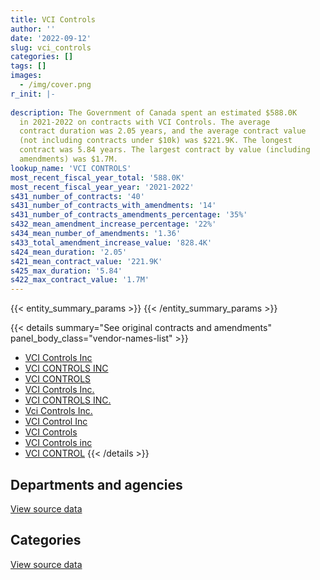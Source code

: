```yaml
---
title: VCI Controls
author: ''
date: '2022-09-12'
slug: vci_controls
categories: []
tags: []
images:
  - /img/cover.png
r_init: |-
  
description: The Government of Canada spent an estimated $588.0K
  in 2021-2022 on contracts with VCI Controls. The average
  contract duration was 2.05 years, and the average contract value
  (not including contracts under $10k) was $221.9K. The longest
  contract was 5.84 years. The largest contract by value (including
  amendments) was $1.7M.
lookup_name: 'VCI CONTROLS'
most_recent_fiscal_year_total: '588.0K'
most_recent_fiscal_year_year: '2021-2022'
s431_number_of_contracts: '40'
s431_number_of_contracts_with_amendments: '14'
s431_number_of_contracts_amendments_percentage: '35%'
s432_mean_amendment_increase_percentage: '22%'
s434_mean_number_of_amendments: '1.36'
s433_total_amendment_increase_value: '828.4K'
s424_mean_duration: '2.05'
s421_mean_contract_value: '221.9K'
s425_max_duration: '5.84'
s422_max_contract_value: '1.7M'
---
```


<script src="/rmarkdown-libs/htmlwidgets/htmlwidgets.js"></script>
<link href="/rmarkdown-libs/datatables-css/datatables-crosstalk.css" rel="stylesheet" />
<script src="/rmarkdown-libs/datatables-binding/datatables.js"></script>
<script src="/rmarkdown-libs/jquery/jquery-3.6.0.min.js"></script>
<link href="/rmarkdown-libs/dt-core-bootstrap/css/dataTables.bootstrap.min.css" rel="stylesheet" />
<link href="/rmarkdown-libs/dt-core-bootstrap/css/dataTables.bootstrap.extra.css" rel="stylesheet" />
<script src="/rmarkdown-libs/dt-core-bootstrap/js/jquery.dataTables.min.js"></script>
<script src="/rmarkdown-libs/dt-core-bootstrap/js/dataTables.bootstrap.min.js"></script>
<link href="/rmarkdown-libs/crosstalk/css/crosstalk.min.css" rel="stylesheet" />
<script src="/rmarkdown-libs/crosstalk/js/crosstalk.min.js"></script>
<script src="/rmarkdown-libs/htmlwidgets/htmlwidgets.js"></script>
<link href="/rmarkdown-libs/datatables-css/datatables-crosstalk.css" rel="stylesheet" />
<script src="/rmarkdown-libs/datatables-binding/datatables.js"></script>
<script src="/rmarkdown-libs/jquery/jquery-3.6.0.min.js"></script>
<link href="/rmarkdown-libs/dt-core-bootstrap/css/dataTables.bootstrap.min.css" rel="stylesheet" />
<link href="/rmarkdown-libs/dt-core-bootstrap/css/dataTables.bootstrap.extra.css" rel="stylesheet" />
<script src="/rmarkdown-libs/dt-core-bootstrap/js/jquery.dataTables.min.js"></script>
<script src="/rmarkdown-libs/dt-core-bootstrap/js/dataTables.bootstrap.min.js"></script>
<link href="/rmarkdown-libs/crosstalk/css/crosstalk.min.css" rel="stylesheet" />
<script src="/rmarkdown-libs/crosstalk/js/crosstalk.min.js"></script>

{{< entity_summary_params >}}
{{< /entity_summary_params >}}

{{< details summary="See original contracts and amendments" panel_body_class="vendor-names-list" >}}
- [VCI Controls Inc](https://search.open.canada.ca/en/ct/?sort=contract_value_f%20desc&page=1&search_text=%22VCI%20Controls%20Inc%22)
- [VCI CONTROLS INC](https://search.open.canada.ca/en/ct/?sort=contract_value_f%20desc&page=1&search_text=%22VCI%20CONTROLS%20INC%22)
- [VCI CONTROLS](https://search.open.canada.ca/en/ct/?sort=contract_value_f%20desc&page=1&search_text=%22VCI%20CONTROLS%22)
- [VCI Controls Inc.](https://search.open.canada.ca/en/ct/?sort=contract_value_f%20desc&page=1&search_text=%22VCI%20Controls%20Inc.%22)
- [VCI CONTROLS INC.](https://search.open.canada.ca/en/ct/?sort=contract_value_f%20desc&page=1&search_text=%22VCI%20CONTROLS%20INC.%22)
- [Vci Controls Inc.](https://search.open.canada.ca/en/ct/?sort=contract_value_f%20desc&page=1&search_text=%22Vci%20Controls%20Inc.%22)
- [VCI Control Inc](https://search.open.canada.ca/en/ct/?sort=contract_value_f%20desc&page=1&search_text=%22VCI%20Control%20Inc%22)
- [VCI Controls](https://search.open.canada.ca/en/ct/?sort=contract_value_f%20desc&page=1&search_text=%22VCI%20Controls%22)
- [VCI Controls inc](https://search.open.canada.ca/en/ct/?sort=contract_value_f%20desc&page=1&search_text=%22VCI%20Controls%20inc%22)
- [VCI CONTROL](https://search.open.canada.ca/en/ct/?sort=contract_value_f%20desc&page=1&search_text=%22VCI%20CONTROL%22)
{{< /details >}}

## Departments and agencies

<div id="htmlwidget-1" style="width:100%;height:auto;" class="datatables html-widget"></div>
<script type="application/json" data-for="htmlwidget-1">{"x":{"style":"bootstrap","filter":"none","vertical":false,"data":[["<a href=\"/departments/cfia-acia/\">Canadian Food Inspection Agency<\/a>","<a href=\"/departments/dnd-mdn/\">National Defence<\/a>","<a href=\"/departments/hc-sc/\">Health Canada<\/a>","<a href=\"/departments/nrc-cnrc/\">National Research Council Canada<\/a>","<a href=\"/departments/pwgsc-tpsgc/\">Public Services and Procurement Canada<\/a>"],[55222.9,1695678.73,19762.65,null,426968.19],[15953.28,615965.81,23793.19,6753.55,562375.43],[null,47789.96,38020.42,70429.85,460347.22],[null,null,23728.18,null,564279.07]],"container":"<table class=\"table table-striped table-hover row-border order-column display\">\n  <thead>\n    <tr>\n      <th>Department<\/th>\n      <th>2018-2019<\/th>\n      <th>2019-2020<\/th>\n      <th>2020-2021<\/th>\n      <th>2021-2022<\/th>\n    <\/tr>\n  <\/thead>\n<\/table>","options":{"order":[[4,"desc"]],"pageLength":10,"autoWidth":true,"columnDefs":[{"targets":1,"render":"function(data, type, row, meta) {\n    return type !== 'display' ? data : DTWidget.formatCurrency(data, \"$\", 2, 3, \",\", \".\", true, null);\n  }"},{"targets":2,"render":"function(data, type, row, meta) {\n    return type !== 'display' ? data : DTWidget.formatCurrency(data, \"$\", 2, 3, \",\", \".\", true, null);\n  }"},{"targets":3,"render":"function(data, type, row, meta) {\n    return type !== 'display' ? data : DTWidget.formatCurrency(data, \"$\", 2, 3, \",\", \".\", true, null);\n  }"},{"targets":4,"render":"function(data, type, row, meta) {\n    return type !== 'display' ? data : DTWidget.formatCurrency(data, \"$\", 2, 3, \",\", \".\", true, null);\n  }"},{"width":"16%","targets":[1,2,3,4]},{"className":"dt-right","targets":[1,2,3,4]}],"orderClasses":false}},"evals":["options.columnDefs.0.render","options.columnDefs.1.render","options.columnDefs.2.render","options.columnDefs.3.render"],"jsHooks":[]}</script>
<p class="text-right">
<a href="https://github.com/GoC-Spending/contracts-data/tree/main/data/out/vendors/vci_controls/summary_by_fiscal_year_by_department.csv" class="source-data-link btn btn-link">View source data</a>
</p>

## Categories

<div id="htmlwidget-2" style="width:100%;height:auto;" class="datatables html-widget"></div>
<script type="application/json" data-for="htmlwidget-2">{"x":{"style":"bootstrap","filter":"none","vertical":false,"data":[["<a href=\"/categories/facilities_and_construction/\">Facilities and construction<\/a>","<a href=\"/categories/professional_services/\">Professional services<\/a>"],[2169750.21,27882.25],[1096058.07,128783.2],[546157.59,70429.85],[588007.25,null]],"container":"<table class=\"table table-striped table-hover row-border order-column display\">\n  <thead>\n    <tr>\n      <th>Category<\/th>\n      <th>2018-2019<\/th>\n      <th>2019-2020<\/th>\n      <th>2020-2021<\/th>\n      <th>2021-2022<\/th>\n    <\/tr>\n  <\/thead>\n<\/table>","options":{"order":[[4,"desc"]],"dom":"t","pageLength":30,"autoWidth":true,"columnDefs":[{"targets":1,"render":"function(data, type, row, meta) {\n    return type !== 'display' ? data : DTWidget.formatCurrency(data, \"$\", 2, 3, \",\", \".\", true, null);\n  }"},{"targets":2,"render":"function(data, type, row, meta) {\n    return type !== 'display' ? data : DTWidget.formatCurrency(data, \"$\", 2, 3, \",\", \".\", true, null);\n  }"},{"targets":3,"render":"function(data, type, row, meta) {\n    return type !== 'display' ? data : DTWidget.formatCurrency(data, \"$\", 2, 3, \",\", \".\", true, null);\n  }"},{"targets":4,"render":"function(data, type, row, meta) {\n    return type !== 'display' ? data : DTWidget.formatCurrency(data, \"$\", 2, 3, \",\", \".\", true, null);\n  }"},{"width":"16%","targets":[1,2,3,4]},{"className":"dt-right","targets":[1,2,3,4]}],"orderClasses":false,"lengthMenu":[10,25,30,50,100]}},"evals":["options.columnDefs.0.render","options.columnDefs.1.render","options.columnDefs.2.render","options.columnDefs.3.render"],"jsHooks":[]}</script>
<p class="text-right">
<a href="https://github.com/GoC-Spending/contracts-data/tree/main/data/out/vendors/vci_controls/summary_by_fiscal_year_by_category.csv" class="source-data-link btn btn-link">View source data</a>
</p>
